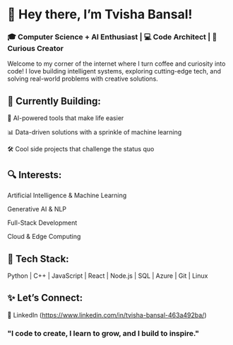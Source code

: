 # 👋 Hey there, I’m Tvisha Bansal!
### 🎓 Computer Science + AI Enthusiast | 💻 Code Architect | 🚀 Curious Creator

Welcome to my corner of the internet where I turn coffee and curiosity into code! I love building intelligent systems, exploring cutting-edge tech, and solving real-world problems with creative solutions.

## 🚧 Currently Building:
🤖 AI-powered tools that make life easier

📊 Data-driven solutions with a sprinkle of machine learning

🛠️ Cool side projects that challenge the status quo

## 🔍 Interests:
Artificial Intelligence & Machine Learning

Generative AI & NLP

Full-Stack Development

Cloud & Edge Computing

## 🚀 Tech Stack:
Python | C++ | JavaScript | React | Node.js | SQL | Azure | Git | Linux

## ✨ Let’s Connect:
💼 LinkedIn (https://www.linkedin.com/in/tvisha-bansal-463a492ba/)

### "I code to create, I learn to grow, and I build to inspire."
